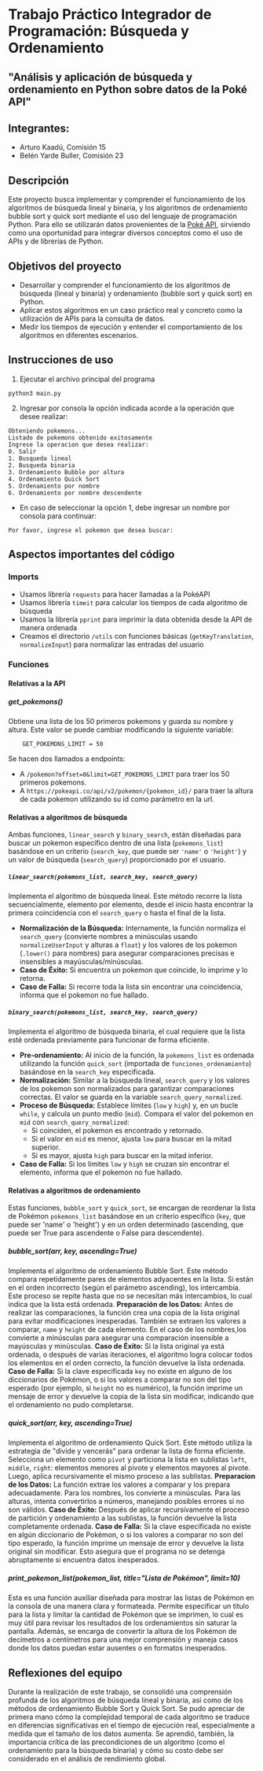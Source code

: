 # Trabajo Práctico Integrador de Programación: Búsqueda y Ordenamiento
## "Análisis y aplicación de búsqueda y ordenamiento en Python sobre datos de la Poké API"

## Integrantes:

- Arturo Kaadú, Comisión 15
- Belén Yarde Buller, Comisión 23

## Descripción

Este proyecto busca implementar y comprender el funcionamiento de los algoritmos de búsqueda lineal y binaria, y los algoritmos de ordenamiento bubble sort y quick sort mediante el uso del lenguaje de programación Python. Para ello se utilizarán datos provenientes de la [Poké API](https://pokeapi.co/), sirviendo como una oportunidad para integrar diversos conceptos como el uso de APIs y de librerías de Python.


## Objetivos del proyecto

- Desarrollar y comprender el funcionamiento de los algoritmos de búsqueda (lineal y binaria) y ordenamiento (bubble sort y quick sort) en Python.
- Aplicar estos algoritmos en un caso práctico real y concreto como la utilización de APIs para la consulta de datos.
- Medir los tiempos de ejecución y entender el comportamiento de los algoritmos en diferentes escenarios.

## Instrucciones de uso

1. Ejecutar el archivo principal del programa
```
python3 main.py
```
2. Ingresar por consola la opción indicada acorde a la operación que desee realizar:
```
Obteniendo pokemons...
Listado de pokemons obtenido exitosamente
Ingrese la operacion que desea realizar:
0. Salir
1. Busqueda lineal
2. Busqueda binaria
3. Ordenamiento Bubble por altura
4. Ordenamiento Quick Sort
5. Ordenamiento por nombre
6. Ordenamiento por nombre descendente
```
- En caso de seleccionar la opción 1, debe ingresar un nombre por consola para continuar:
```
Por favor, ingrese el pokemon que desea buscar:
```

## Aspectos importantes del código

### Imports

- Usamos librería `requests` para hacer llamadas a la PokéAPI
- Usamos librería `timeit` para calcular los tiempos de cada algoritmo de búsqueda
- Usamos la librería `pprint` para imprimir la data obtenida desde la API de manera ordenada
- Creamos el directorio `/utils` con funciones básicas (`getKeyTranslation`, `normalizeInput`) para normalizar las entradas del usuario

### Funciones

#### Relativas a la API

##### get_pokemons()

Obtiene una lista de los 50 primeros pokemons y guarda su nombre y altura. Este valor se puede cambiar modificando la siguiente variable:
```
    GET_POKEMONS_LIMIT = 50
```
Se hacen dos llamados a endpoints:
- A `/pokemon?offset=0&limit=GET_POKEMONS_LIMIT` para traer los 50 primeros pokemons.
- A `https://pokeapi.co/api/v2/pokemon/{pokemon_id}/` para traer la altura de cada pokemon utilizando su id como parámetro en la url.

#### Relativas a algoritmos de búsqueda

Ambas funciones, `linear_search` y `binary_search`, están diseñadas para buscar un pokemon específico dentro de una lista (`pokemons_list`) basándose en un criterio (`search_key`, que puede ser `'name'` o `'height'`) y un valor de búsqueda (`search_query`) proporcionado por el usuario.

##### `linear_search(pokemons_list, search_key, search_query)`

Implementa el algoritmo de búsqueda lineal. Este método recorre la lista secuencialmente, elemento por elemento, desde el inicio hasta encontrar la primera coincidencia con el `search_query` o hasta el final de la lista.
- **Normalización de la Búsqueda:** Internamente, la función normaliza el `search_query` (convierte nombres a minúsculas usando `normalizeUserInput` y alturas a `float`) y los valores de los pokemon (`.lower()` para nombres) para asegurar comparaciones precisas e insensibles a mayúsculas/minúsculas.
- **Caso de Éxito:** Si encuentra un pokemon que coincide, lo imprime y lo retorna.
- **Caso de Falla:** Si recorre toda la lista sin encontrar una coincidencia, informa que el pokemon no fue hallado.

##### `binary_search(pokemons_list, search_key, search_query)`

Implementa el algoritmo de búsqueda binaria, el cual requiere que la lista esté ordenada previamente para funcionar de forma eficiente.
- **Pre-ordenamiento:** Al inicio de la función, la `pokemons_list` es ordenada utilizando la función `quick_sort` (importada de `funciones_ordenamiento`) basándose en la `search_key` especificada.
- **Normalización:** Similar a la búsqueda lineal, `search_query` y los valores de los pokemon son normalizados para garantizar comparaciones correctas. El valor se guarda en la variable `search_query_normalized`.
- **Proceso de Búsqueda:** Establece límites (`low` y `high`) y, en un bucle `while`, y calcula un punto medio (`mid`). Compara el valor del pokemon en `mid` con `search_query_normalized`:
    - Si coinciden, el pokemon es encontrado y retornado.
    - Si el valor en `mid` es menor, ajusta `low` para buscar en la mitad superior.
    - Si es mayor, ajusta `high` para buscar en la mitad inferior.
- **Caso de Falla:** Si los límites `low` y `high` se cruzan sin encontrar el elemento, informa que el pokemon no fue hallado.

#### Relativas a algoritmos de ordenamiento

Estas funciones, `bubble_sort` y `quick_sort`, se encargan de reordenar la lista de Pokémon `pokemons_list` basándose en un criterio específico (`key`, que puede ser 'name' o 'height') y en un orden determinado (ascending, que puede ser True para ascendente o False para descendente).

##### bubble_sort(arr, key, ascending=True)

Implementa el algoritmo de ordenamiento Bubble Sort. Este método compara repetidamente pares de elementos adyacentes en la lista. Si están en el orden incorrecto (según el parámetro ascending), los intercambia. Este proceso se repite hasta que no se necesitan más intercambios, lo cual indica que la lista está ordenada.
**Preparación de los Datos:** Antes de realizar las comparaciones, la función crea una copia de la lista original para evitar modificaciones inesperadas. También se extraen los valores a comparar, `name` y `height` de cada elemento. En el caso de los nombres,los convierte a minúsculas para asegurar una comparación insensible a mayúsculas y minúsculas.
**Caso de Éxito:** Si la lista original ya está ordenada, o después de varias iteraciones, el algoritmo logra colocar todos los elementos en el orden correcto, la función devuelve la lista ordenada.
**Caso de Falla:** Si la clave especificada `key` no existe en alguno de los diccionarios de Pokémon, o si los valores a comparar no son del tipo esperado (por ejemplo, si `height` no es numérico), la función imprime un mensaje de error y devuelve la copia de la lista sin modificar, indicando que el ordenamiento no pudo completarse.

##### quick_sort(arr, key, ascending=True)

Implementa el algoritmo de ordenamiento Quick Sort. Este método utiliza la estrategia de "divide y vencerás" para ordenar la lista de forma eficiente. Selecciona un elemento como `pivot` y particiona la lista en sublistas `left`, `middle`, `right`: elementos menores al pivote y elementos mayores al pivote. Luego, aplica recursivamente el mismo proceso a las sublistas. 
**Preparacion de los Datos:** La función extrae los valores a comparar y los prepara adecuadamente. Para los nombres, los convierte a minúsculas. Para las alturas, intenta convertirlos a números, manejando posibles errores si no son válidos.
**Caso de Éxito:**  Después de aplicar recursivamente el proceso de partición y ordenamiento a las sublistas, la función devuelve la lista completamente ordenada.
**Caso de Falla:** Si la clave especificada no existe en algún diccionario de Pokémon, o si los valores a comparar no son del tipo esperado, la función imprime un mensaje de error y devuelve la lista original sin modificar. Esto asegura que el programa no se detenga abruptamente si encuentra datos inesperados.

##### print_pokemon_list(pokemon_list, title="Lista de Pokémon", limit=10)

Esta es una función auxiliar diseñada para mostrar las listas de Pokémon en la consola de una manera clara y formateada. Permite especificar un título para la lista y limitar la cantidad de Pokémon que se imprimen, lo cual es muy útil para revisar los resultados de los ordenamientos sin saturar la pantalla. Además, se encarga de convertir la altura de los Pokémon de decímetros a centímetros para una mejor comprensión y maneja casos donde los datos puedan estar ausentes o en formatos inesperados.

## Reflexiones del equipo

Durante la realización de este trabajo, se consolidó una comprensión profunda de los algoritmos de búsqueda lineal y binaria, así como de los métodos de ordenamiento Bubble Sort y Quick Sort. Se pudo apreciar de primera mano cómo la complejidad temporal de cada algoritmo se traduce en diferencias significativas en el tiempo de ejecución real, especialmente a medida que el tamaño de los datos aumenta. Se aprendió, también, la importancia crítica de las precondiciones de un algoritmo (como el ordenamiento para la búsqueda binaria) y cómo su costo debe ser considerado en el análisis de rendimiento global.
